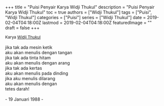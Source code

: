 +++
title = "Puisi Penyair Karya Widji Thukul"
description = "Puisi Penyair Karya Widji Thukul"
toc = true
authors = ["Widji Thukul"]
tags = ["Puisi", "Widji Thukul"]
categories = ["Puisi"]
series = ["Widji Thukul"]
date = 2019-02-04T04:18:00Z
lastmod = 2019-02-04T04:18:00Z
featuredImage = ""
draft = false
+++

<div style="text-align: justify;">
<div style="font-size: small;">Karya <a href="/authors/widji-thukul/" target="_blank">Widji Thukul</a></div><br />
jika tak ada mesin ketik<br />aku akan menulis dengan tangan<br />jika tak ada tinta hitam<br />aku akan menulis dengan arang<br />jika tak ada kertas<br />aku akan menulis pada dinding<br />jika aku menulis dilarang<br />aku akan menulis dengan<br />tetes darah!<br /><br />- 19 Januari 1988 -</div>
